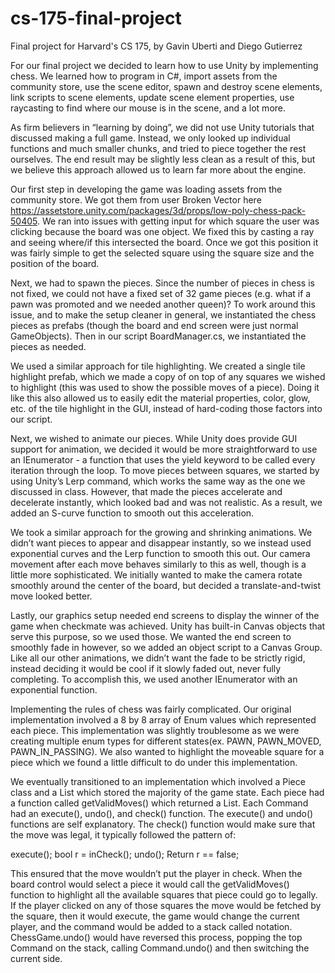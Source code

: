 # cs-175-final-project
Final project for Harvard's CS 175, by Gavin Uberti and Diego Gutierrez

For our final project we decided to learn how to use Unity by implementing chess. We learned how to program in C#, import assets from the community store, use the scene editor, spawn and destroy scene elements, link scripts to scene elements, update scene element properties, use raycasting to find where our mouse is in the scene, and a lot more.

As firm believers in “learning by doing”, we did not use Unity tutorials that discussed making a full game. Instead, we only looked up individual functions and much smaller chunks, and tried to piece together the rest ourselves. The end result may be slightly less clean as a result of this, but we believe this approach allowed us to learn far more about the engine.

Our first step in developing the game was loading assets from the community store. We got them from user Broken Vector here https://assetstore.unity.com/packages/3d/props/low-poly-chess-pack-50405. We ran into issues with getting input for which square the user was clicking because the board was one object. We fixed this by casting a ray and seeing where/if this intersected the board. Once we got this position it was fairly simple to get the selected square using the square size and the position of the board.

Next, we had to spawn the pieces. Since the number of pieces in chess is not fixed, we could not have a fixed set of 32 game pieces (e.g. what if a pawn was promoted and we needed another queen)? To work around this issue, and to make the setup cleaner in general, we instantiated the chess pieces as prefabs (though the board and end screen were just normal GameObjects). Then in our script BoardManager.cs, we instantiated the pieces as needed.

We used a similar approach for tile highlighting. We created a single tile highlight prefab, which we made a copy of on top of any squares we wished to highlight (this was used to show the possible moves of a piece). Doing it like this also allowed us to easily edit the material properties, color, glow, etc. of the tile highlight in the GUI, instead of hard-coding those factors into our script.

Next, we wished to animate our pieces. While Unity does provide GUI support for animation, we decided it would be more straightforward to use an IEnumerator - a function that uses the yield keyword to be called every iteration through the loop. To move pieces between squares, we started by using Unity’s Lerp command, which works the same way as the one we discussed in class. However, that made the pieces accelerate and decelerate instantly, which looked bad and was not realistic. As a result, we added an S-curve function to smooth out this acceleration.

We took a similar approach for the growing and shrinking animations. We didn’t want pieces to appear and disappear instantly, so we instead used exponential curves and the Lerp function to smooth this out. Our camera movement after each move behaves similarly to this as well, though is a little more sophisticated. We initially wanted to make the camera rotate smoothly around the center of the board, but decided a translate-and-twist move looked better.

Lastly, our graphics setup needed end screens to display the winner of the game when checkmate was achieved. Unity has built-in Canvas objects that serve this purpose, so we used those. We wanted the end screen to smoothly fade in however, so we added an object script to a Canvas Group. Like all our other animations, we didn’t want the fade to be strictly rigid, instead deciding it would be cool if it slowly faded out, never fully completing. To accomplish this, we used another IEnumerator with an exponential function.

Implementing the rules of chess was fairly complicated. Our original implementation involved a 8 by 8 array of Enum values which represented each piece. This implementation was slightly troublesome as we were creating multiple enum types for different states(ex. PAWN, PAWN_MOVED, PAWN_IN_PASSING). We also wanted to highlight the moveable square for a piece which we found a little difficult to do under this implementation.

We eventually transitioned to an implementation which involved a Piece class and a List<Piece> which stored the majority of the game state. Each piece had a function called getValidMoves() which returned a List<Command>. Each Command had an execute(), undo(), and check() function. The execute() and undo() functions are self explanatory. The check() function would make sure that the move was legal, it typically followed the pattern of:

execute();
bool r = inCheck();
undo();
Return r == false;


This ensured that the move wouldn’t put the player in check. When the board control would select a piece it would call the getValidMoves() function to highlight all the available squares that piece could go to legally. If the player clicked on any of those squares the move would be fetched by the square, then it would execute, the game would change the current player, and the command would be added to a stack called notation. ChessGame.undo() would have reversed this process, popping the top Command on the stack, calling Command.undo() and then switching the current side.
